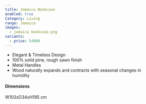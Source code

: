 ```yaml
---
title: Jamaica Bookcase
enabled: true
Category: Living
range: Jamaica
images:
  - jamaica bookcase.png
variants:
  - price: 54900
---
```


* Elegant & Timeless Design
* 100% solid pine, rough sawn finish
* Metal Handles
* Wood naturally expands and contracts with seasonal changes in humidity

#### Dimensions

W103xD34xH195 cm
